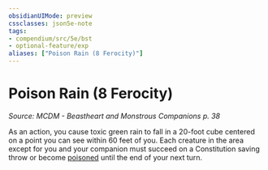 ```yaml
---
obsidianUIMode: preview
cssclasses: json5e-note
tags:
- compendium/src/5e/bst
- optional-feature/exp
aliases: ["Poison Rain (8 Ferocity)"]
---
```

# Poison Rain (8 Ferocity)
*Source: MCDM - Beastheart and Monstrous Companions p. 38* 

As an action, you cause toxic green rain to fall in a 20-foot cube centered on a point you can see within 60 feet of you. Each creature in the area except for you and your companion must succeed on a Constitution saving throw or become [poisoned](../../../Rules%20&%20Options/5e%20Rules/conditions.md##poisoned) until the end of your next turn.